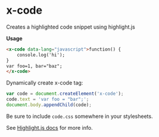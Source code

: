 x-code
======

Creates a highlighted code snippet using highlight.js

__Usage__

```html
<x-code data-lang="javascript">function() {
    console.log('hi');
}
var foo=1, bar="baz";
</x-code>
```

Dynamically create x-code tag:

```javascript
var code = document.createElement('x-code');
code.text = 'var foo = "bar";';
document.body.appendChild(code);
```

Be sure to include `code.css` somewhere in your stylesheets.

See [Highlight.js docs](http://softwaremaniacs.org/soft/highlight/en/description/) for more info.